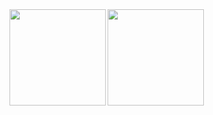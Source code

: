 <a href="https://github.com/tocoteron">
  <img align="left" height="170px" src="https://github-readme-stats.vercel.app/api?username=ripend06&count_private=true&show_icons=true&theme=dracula" />
</a>
<a href="https://github.com/tocoteron">
  <img align="left" height="170px" src="https://github-readme-stats.vercel.app/api/top-langs/?username=ripend06&layout=compact&theme=dracula" />
</a>
